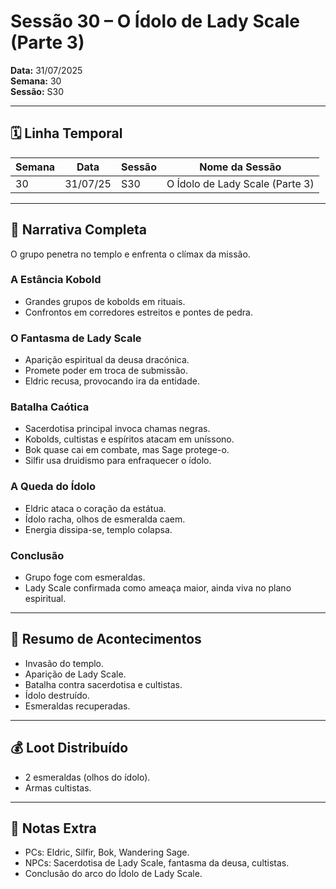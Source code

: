 # Sessão 30 – O Ídolo de Lady Scale (Parte 3)  
**Data:** 31/07/2025  
**Semana:** 30  
**Sessão:** S30  

---

## 🗓 Linha Temporal
| Semana | Data      | Sessão | Nome da Sessão                 |
|--------|-----------|--------|--------------------------------|
| 30     | 31/07/25  | S30    | O Ídolo de Lady Scale (Parte 3) |

---

## 📖 Narrativa Completa
O grupo penetra no templo e enfrenta o clímax da missão.  

### A Estância Kobold
- Grandes grupos de kobolds em rituais.  
- Confrontos em corredores estreitos e pontes de pedra.  

### O Fantasma de Lady Scale
- Aparição espiritual da deusa dracónica.  
- Promete poder em troca de submissão.  
- Eldric recusa, provocando ira da entidade.  

### Batalha Caótica
- Sacerdotisa principal invoca chamas negras.  
- Kobolds, cultistas e espíritos atacam em uníssono.  
- Bok quase cai em combate, mas Sage protege-o.  
- Silfir usa druidismo para enfraquecer o ídolo.  

### A Queda do Ídolo
- Eldric ataca o coração da estátua.  
- Ídolo racha, olhos de esmeralda caem.  
- Energia dissipa-se, templo colapsa.  

### Conclusão
- Grupo foge com esmeraldas.  
- Lady Scale confirmada como ameaça maior, ainda viva no plano espiritual.  

---

## 🎲 Resumo de Acontecimentos
- Invasão do templo.  
- Aparição de Lady Scale.  
- Batalha contra sacerdotisa e cultistas.  
- Ídolo destruído.  
- Esmeraldas recuperadas.  

---

## 💰 Loot Distribuído
- 2 esmeraldas (olhos do ídolo).  
- Armas cultistas.  

---

## 🧾 Notas Extra
- PCs: Eldric, Silfir, Bok, Wandering Sage.  
- NPCs: Sacerdotisa de Lady Scale, fantasma da deusa, cultistas.  
- Conclusão do arco do Ídolo de Lady Scale.  
